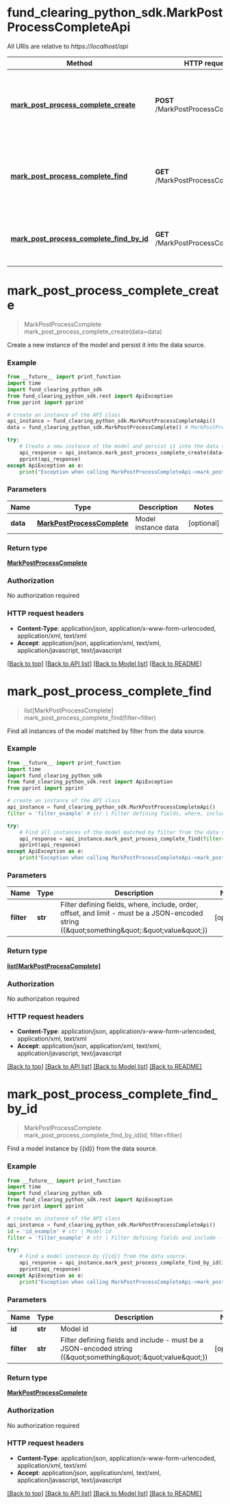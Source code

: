 # fund_clearing_python_sdk.MarkPostProcessCompleteApi

All URIs are relative to *https://localhost/api*

Method | HTTP request | Description
------------- | ------------- | -------------
[**mark_post_process_complete_create**](MarkPostProcessCompleteApi.md#mark_post_process_complete_create) | **POST** /MarkPostProcessComplete | Create a new instance of the model and persist it into the data source.
[**mark_post_process_complete_find**](MarkPostProcessCompleteApi.md#mark_post_process_complete_find) | **GET** /MarkPostProcessComplete | Find all instances of the model matched by filter from the data source.
[**mark_post_process_complete_find_by_id**](MarkPostProcessCompleteApi.md#mark_post_process_complete_find_by_id) | **GET** /MarkPostProcessComplete/{id} | Find a model instance by {{id}} from the data source.


# **mark_post_process_complete_create**
> MarkPostProcessComplete mark_post_process_complete_create(data=data)

Create a new instance of the model and persist it into the data source.

### Example
```python
from __future__ import print_function
import time
import fund_clearing_python_sdk
from fund_clearing_python_sdk.rest import ApiException
from pprint import pprint

# create an instance of the API class
api_instance = fund_clearing_python_sdk.MarkPostProcessCompleteApi()
data = fund_clearing_python_sdk.MarkPostProcessComplete() # MarkPostProcessComplete | Model instance data (optional)

try:
    # Create a new instance of the model and persist it into the data source.
    api_response = api_instance.mark_post_process_complete_create(data=data)
    pprint(api_response)
except ApiException as e:
    print("Exception when calling MarkPostProcessCompleteApi->mark_post_process_complete_create: %s\n" % e)
```

### Parameters

Name | Type | Description  | Notes
------------- | ------------- | ------------- | -------------
 **data** | [**MarkPostProcessComplete**](MarkPostProcessComplete.md)| Model instance data | [optional] 

### Return type

[**MarkPostProcessComplete**](MarkPostProcessComplete.md)

### Authorization

No authorization required

### HTTP request headers

 - **Content-Type**: application/json, application/x-www-form-urlencoded, application/xml, text/xml
 - **Accept**: application/json, application/xml, text/xml, application/javascript, text/javascript

[[Back to top]](#) [[Back to API list]](../README.md#documentation-for-api-endpoints) [[Back to Model list]](../README.md#documentation-for-models) [[Back to README]](../README.md)

# **mark_post_process_complete_find**
> list[MarkPostProcessComplete] mark_post_process_complete_find(filter=filter)

Find all instances of the model matched by filter from the data source.

### Example
```python
from __future__ import print_function
import time
import fund_clearing_python_sdk
from fund_clearing_python_sdk.rest import ApiException
from pprint import pprint

# create an instance of the API class
api_instance = fund_clearing_python_sdk.MarkPostProcessCompleteApi()
filter = 'filter_example' # str | Filter defining fields, where, include, order, offset, and limit - must be a JSON-encoded string ({\"something\":\"value\"}) (optional)

try:
    # Find all instances of the model matched by filter from the data source.
    api_response = api_instance.mark_post_process_complete_find(filter=filter)
    pprint(api_response)
except ApiException as e:
    print("Exception when calling MarkPostProcessCompleteApi->mark_post_process_complete_find: %s\n" % e)
```

### Parameters

Name | Type | Description  | Notes
------------- | ------------- | ------------- | -------------
 **filter** | **str**| Filter defining fields, where, include, order, offset, and limit - must be a JSON-encoded string ({\&quot;something\&quot;:\&quot;value\&quot;}) | [optional] 

### Return type

[**list[MarkPostProcessComplete]**](MarkPostProcessComplete.md)

### Authorization

No authorization required

### HTTP request headers

 - **Content-Type**: application/json, application/x-www-form-urlencoded, application/xml, text/xml
 - **Accept**: application/json, application/xml, text/xml, application/javascript, text/javascript

[[Back to top]](#) [[Back to API list]](../README.md#documentation-for-api-endpoints) [[Back to Model list]](../README.md#documentation-for-models) [[Back to README]](../README.md)

# **mark_post_process_complete_find_by_id**
> MarkPostProcessComplete mark_post_process_complete_find_by_id(id, filter=filter)

Find a model instance by {{id}} from the data source.

### Example
```python
from __future__ import print_function
import time
import fund_clearing_python_sdk
from fund_clearing_python_sdk.rest import ApiException
from pprint import pprint

# create an instance of the API class
api_instance = fund_clearing_python_sdk.MarkPostProcessCompleteApi()
id = 'id_example' # str | Model id
filter = 'filter_example' # str | Filter defining fields and include - must be a JSON-encoded string ({\"something\":\"value\"}) (optional)

try:
    # Find a model instance by {{id}} from the data source.
    api_response = api_instance.mark_post_process_complete_find_by_id(id, filter=filter)
    pprint(api_response)
except ApiException as e:
    print("Exception when calling MarkPostProcessCompleteApi->mark_post_process_complete_find_by_id: %s\n" % e)
```

### Parameters

Name | Type | Description  | Notes
------------- | ------------- | ------------- | -------------
 **id** | **str**| Model id | 
 **filter** | **str**| Filter defining fields and include - must be a JSON-encoded string ({\&quot;something\&quot;:\&quot;value\&quot;}) | [optional] 

### Return type

[**MarkPostProcessComplete**](MarkPostProcessComplete.md)

### Authorization

No authorization required

### HTTP request headers

 - **Content-Type**: application/json, application/x-www-form-urlencoded, application/xml, text/xml
 - **Accept**: application/json, application/xml, text/xml, application/javascript, text/javascript

[[Back to top]](#) [[Back to API list]](../README.md#documentation-for-api-endpoints) [[Back to Model list]](../README.md#documentation-for-models) [[Back to README]](../README.md)

